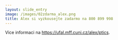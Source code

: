 ```yaml
---
layout: slide_entry
image: /images/02zdarma_alex.png
title: Alex si vyzkousejte zadarmo na 800 899 998 
---
```


Vice informaci na https://ufal.mff.cuni.cz/alex/ptics.
